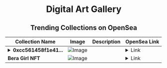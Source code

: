 <div align="center">

# Digital Art Gallery

## Trending Collections on OpenSea

| Collection Name                       | Image                                                                                     | Description                       | OpenSea Link                                                                                          |
|---------------------------------------|-------------------------------------------------------------------------------------------|-----------------------------------|--------------------------------------------------------------------------------------------------------|
| **<details><summary>0xcc561458f1e41...</summary>0xcc561458f1e41d304be603ab99add61687096d67</details>** | ![Image](https://i.seadn.io/s/raw/files/50c7b450830cb2242c044a801b8c269f.png?w=500&auto=format?w=200&auto=format) |  | <details><summary>Link</summary>[0xcc561458f1e41d304be603ab99add61687096d67](https://opensea.io/collection/0xcc561458f1e41d304be603ab99add61687096d67)</details> |
| **Bera Girl NFT** | ![Image](https://i.seadn.io/s/raw/files/11ab902c8e684a9dee525c4d7cacb982.webp?w=500&auto=format?w=200&auto=format) |  | <details><summary>Link</summary>[Bera Girl NFT](https://opensea.io/collection/bera-girl-nft)</details> |

</div>